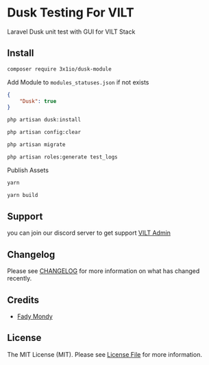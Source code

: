 # Dusk Testing For VILT

Laravel Dusk unit test with GUI for VILT Stack

## Install

```bash
composer require 3x1io/dusk-module
```
Add Module to `modules_statuses.json` if not exists

```json
{
    "Dusk": true
}
```

```bash
php artisan dusk:install
```

```bash
php artisan config:clear
```

```bash
php artisan migrate
```

```bash
php artisan roles:generate test_logs
```

Publish Assets

```bash
yarn
```

```bash
yarn build
```



## Support

you can join our discord server to get support [VILT Admin](https://discord.gg/HUNYbgKDdx)

## Changelog

Please see [CHANGELOG](CHANGELOG.md) for more information on what has changed recently.

## Credits

- [Fady Mondy](https://github.com/3x1io)

## License

The MIT License (MIT). Please see [License File](LICENSE.md) for more information.

